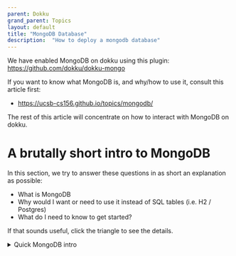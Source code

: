 ```yaml
---
parent: Dokku
grand_parent: Topics
layout: default
title: "MongoDB Database"
description:  "How to deploy a mongodb database"
---
```


We have enabled MongoDB on dokku using this plugin: <https://github.com/dokku/dokku-mongo>

If you want to know what MongoDB is, and why/how to use it, consult this article first:
* <https://ucsb-cs156.github.io/topics/mongodb/>

The rest of this article will concentrate on how to interact with MongoDB on dokku.

# A brutally short intro to MongoDB

In this section, we try to answer these questions in as short an explanation as possible:

* What is MongoDB
* Why would I want or need to use it instead of SQL tables (i.e. H2 / Postgres)
* What do I need to know to get started?

If that sounds useful, click the triangle to see the details.

<details markdown="1">
<summary markdown="1">
Quick MongoDB intro
</summary>

## What is MongoDB

MongoDB is a popular "NoSQL" database.  The easiest way to think of it is as a way to store JSON objects in the cloud.

## Why would I want/need MongoDB instead of SQL tables

If you already have the ability to create database tables based on the relational database model (e.g. with an SQL-based database such as H2/Postgres,
as illustrated with the `@Entity` and `@Repository` annotations in the example Spring projects in CMPSC 156, you may wonder why a MongoDB database is
used in some cases.  

It isn't just because "it's another cool technology to learn that might be useful in a future job", though that is also true.   Rather, it's because
MongoDB is the "right tool for the job" for a particular use case that arises in some of our applications; a use case where an SQL table *could* be used,
but would be much more challenging, time-consuming, and error prone.

That use case is when the data we want to work with is already in JSON form, such as this example of a data about a course retrieved from the [UCSB Developer API](https://developer.ucsb.edu):

(Note: the original object is much larger; I've removed some fields that don't add anything to the explanation, and the original had four elements in the sections
array.)

```json
{
  "quarter": "20232",
  "courseId": "CMPSC   156  ",
  "title": "ADV APP PROGRAM",
  "description": "Advanced application programming using a high-level, virtual-machine-based language. Topics include generic programming, exception handling, automatic memory management, and application development, management, and maintenanc e tools, third-party library use, version control, software testing, issue tracking, code review, and working with legacy code.",
  "unitsFixed": 4,
  "classSections": [
    {
      "enrollCode": "07419",
      "section": "0100",
      "enrolledTotal": 72,
      "maxEnroll": 72,
      "timeLocations": [
        {
          "room": "1431",
          "building": "SH",
          "roomCapacity": 76,
          "days": " T R   ",
          "beginTime": "14:00",
          "endTime": "15:15"
        }
      ],
      "instructors": [
        {
          "instructor": "CONRAD P T",
          "functionCode": "Teaching and in charge"
        }
      ]
    },
    {
      "enrollCode": "07427",
      "section": "0101",
      "enrolledTotal": 24,
      "maxEnroll": 24,
      "timeLocations": [
        {
          "room": "3525",
          "building": "PHELP",
          "roomCapacity": null,
          "days": "  W    ",
          "beginTime": "17:00",
          "endTime": "17:50"
        }
      ],
      "instructors": [
        {
          "instructor": "DE A",
          "functionCode": "Teaching but not in charge"
        },
        {
          "instructor": "ROSS V E",
          "functionCode": "Teaching but not in charge"
        }
      ]
    },
  ]
}
```

As you can see, the overall shape of the JSON is that:
* At the top level, there is an object with some keys and values.  If we only needed to store the first four values, that could easily be done with a row in an SQL database table.
* But then we encounter an array of sections.  In a relational database, that would require a separate table, and a "join" relationship where we associate the sections
  with the top level course record.  We'd have to manage the keys properly to get the correct relationship.
* Then, it gets worse.  Each section can have multiple times/locations, and multiple instructors.  That means a third and fourth table, and managing all of *those* keys.

By contrast, with MongoDB, we can just store this entire object, *as is* as a single object, what MongoDB calls a *document*.

# What do I need to know to get started?

The basic unit of data in MongoDB is a *document*.  A document is any JSON value, which can be as simple as a scalar value (e.g. `true`, `Michelle`, `24`),
or an array, or a deeply nested JSON object.

Documents are grouped into what are known as *Collections*.

It's not a requirement, but a typical good practice is that all documents in a particular store documents with the same json "shape" (i.e. the same
keys, and same nesting structure, sometimes called a JSON *schema*.

# Where can I learn more?

There's lots more to learn about MongoDB.  Here are some resources:
* <https://ucsb-cs156.github.io/topics/mongodb/>
* W3 Schools MongoDB tutorial (shorter): <https://www.w3schools.com/mongodb/>
* MongoDB online course (longer): <https://learn.mongodb.com/learning-paths/introduction-to-mongodb>

</details>


